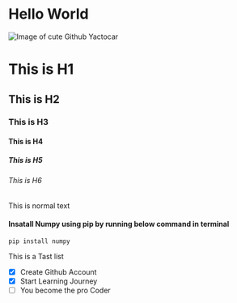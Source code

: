  # Hello World #
 ![Image of cute Github Yactocar](https://octodex.github.com/images/yaktocat.png)
 # This is H1 #
 ## This is H2 ##
 ### This is H3 ###
 #### This is H4 ####
 ##### This is H5 #####
###### This is H6 ######
This is normal text
 #### Insatall Numpy using pip by running below command in terminal ####
```
pip install numpy
```
This is a Tast list
- [x] Create Github Account
- [x] Start Learning Journey
- [ ] You become the pro Coder
